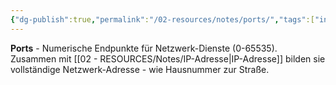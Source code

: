 ```yaml
---
{"dg-publish":true,"permalink":"/02-resources/notes/ports/","tags":["informatik/netzwerk/adressierung","transport/endpoint"],"noteIcon":"","updated":"2025-09-10T16:35:32.605+02:00"}
---
```



**Ports** - Numerische Endpunkte für Netzwerk-Dienste (0-65535).
Zusammen mit [[02 - RESOURCES/Notes/IP-Adresse\|IP-Adresse]] bilden sie vollständige Netzwerk-Adresse - wie Hausnummer zur Straße.